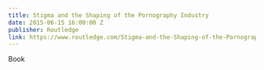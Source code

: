 ```yaml
---
title: Stigma and the Shaping of the Pornography Industry
date: 2015-06-15 16:00:00 Z
publisher: Routledge
link: https://www.routledge.com/Stigma-and-the-Shaping-of-the-Pornography-Industry/Voss/p/book/9780203568514
---
```


Book